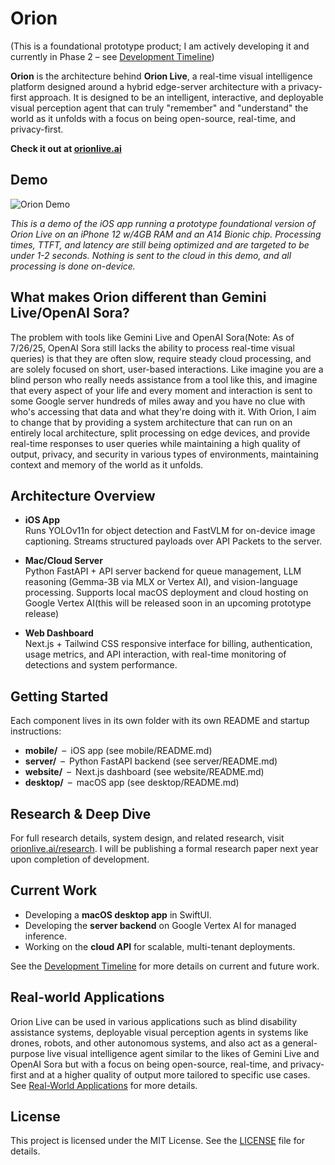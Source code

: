 # Orion

(This is a foundational prototype product; I am actively developing it and currently in Phase 2 – see [Development Timeline](https://orionlive.ai/research#timeline))

**Orion** is the architecture behind **Orion Live**, a real-time visual intelligence platform designed around a hybrid edge-server architecture with a privacy-first approach. It is designed to be an intelligent, interactive, and deployable visual perception agent that can truly "remember" and "understand" the world as it unfolds with a focus on being open-source, real-time, and privacy-first.

**Check it out at [orionlive.ai](https://orionlive.ai)**

## Demo

![Orion Demo](./demo/mobiledemo.gif)

*This is a demo of the iOS app running a prototype foundational version of Orion Live on an iPhone 12 w/4GB RAM and an A14 Bionic chip. Processing times, TTFT, and latency are still being optimized and are targeted to be under 1-2 seconds. Nothing is sent to the cloud in this demo, and all processing is done on-device.*

## What makes Orion different than Gemini Live/OpenAI Sora?

The problem with tools like Gemini Live and OpenAI Sora(Note: As of 7/26/25, OpenAI Sora still lacks the ability to process real-time visual queries) is that they are often slow, require steady cloud processing, and are solely focused on short, user-based interactions. Like imagine you are a blind person who really needs assistance from a tool like this, and imagine that every aspect of your life and every moment and interaction is sent to some Google server hundreds of miles away and you have no clue with who's accessing that data and what they're doing with it. With Orion, I aim to change that by providing a system architecture that can run on an entirely local architecture, split processing on edge devices, and provide real-time responses to user queries while maintaining a high quality of output, privacy, and security in various types of environments, maintaining context and memory of the world as it unfolds.

## Architecture Overview

- **iOS App**  
  Runs YOLOv11n for object detection and FastVLM for on-device image captioning. Streams structured payloads over API Packets to the server.

- **Mac/Cloud Server**  
  Python FastAPI + API server backend for queue management, LLM reasoning (Gemma-3B via MLX or Vertex AI), and vision-language processing. Supports local macOS deployment and cloud hosting on Google Vertex AI(this will be released soon in an upcoming prototype release)

- **Web Dashboard**  
  Next.js + Tailwind CSS responsive interface for billing, authentication, usage metrics, and API interaction, with real-time monitoring of detections and system performance.

## Getting Started

Each component lives in its own folder with its own README and startup instructions:

- **mobile/** – iOS app (see mobile/README.md)  
- **server/** – Python FastAPI backend (see server/README.md)  
- **website/** – Next.js dashboard (see website/README.md)  
- **desktop/** – macOS app (see desktop/README.md)

## Research & Deep Dive

For full research details, system design, and related research, visit [orionlive.ai/research](https://orionlive.ai/research).
I will be publishing a formal research paper next year upon completion of development.

## Current Work

- Developing a **macOS desktop app** in SwiftUI.  
- Developing the **server backend** on Google Vertex AI for managed inference.  
- Working on the **cloud API** for scalable, multi-tenant deployments.

See the [Development Timeline](https://orionlive.ai/research#timeline) for more details on current and future work.

## Real-world Applications

Orion Live can be used in various applications such as blind disability assistance systems, deployable visual perception agents in systems like drones, robots, and other autonomous systems, and also act as a general-purpose live visual intelligence agent similar to the likes of Gemini Live and OpenAI Sora but with a focus on being open-source, real-time, and privacy-first and at a higher quality of output more tailored to specific use cases. See [Real-World Applications](https://orionlive.ai/research#applications) for more details.

## License

This project is licensed under the MIT License. See the [LICENSE](./LICENSE) file for details.
